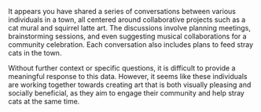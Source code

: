 It appears you have shared a series of conversations between various individuals in a town, all centered around collaborative projects such as a cat mural and squirrel latte art. The discussions involve planning meetings, brainstorming sessions, and even suggesting musical collaborations for a community celebration. Each conversation also includes plans to feed stray cats in the town.

Without further context or specific questions, it is difficult to provide a meaningful response to this data. However, it seems like these individuals are working together towards creating art that is both visually pleasing and socially beneficial, as they aim to engage their community and help stray cats at the same time.
